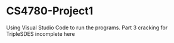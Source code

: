 # CS4780-Project1
Using Visual Studio Code to run the programs. Part 3 cracking for TripleSDES incomplete here
